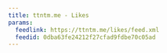 ```yaml
---
title: ttntm.me - Likes
params:
  feedlink: https://ttntm.me/likes/feed.xml
  feedid: 0dba63fe24212f27cfad9fdbe70c05ad
---
```

